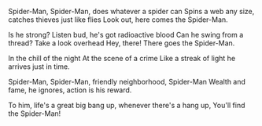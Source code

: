 Spider-Man, Spider-Man, does whatever a spider can
Spins a web any size, catches thieves just like flies
Look out, here comes the Spider-Man.

Is he strong? Listen bud, he's got radioactive blood
Can he swing from a thread? Take a look overhead
Hey, there! There goes the Spider-Man.

In the chill of the night At the scene of a crime
Like a streak of light he arrives just in time.

Spider-Man, Spider-Man, friendly neighborhood, Spider-Man
Wealth and fame, he ignores, action is his reward.

To him, life's a great big bang up, whenever there's a hang up, 
You'll find the Spider-Man!